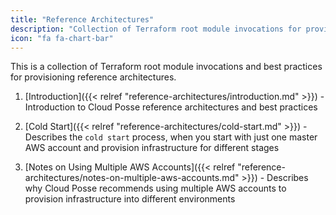 ```yaml
---
title: "Reference Architectures"
description: "Collection of Terraform root module invocations for provisioning reference architectures"
icon: "fa fa-chart-bar"
---
```


This is a collection of Terraform root module invocations and best practices for provisioning reference architectures.

1. [Introduction]({{< relref "reference-architectures/introduction.md" >}}) - Introduction to Cloud Posse reference architectures and best practices

2. [Cold Start]({{< relref "reference-architectures/cold-start.md" >}}) - Describes the `cold start` process, when you start with just one master AWS account and provision infrastructure for different stages

3. [Notes on Using Multiple AWS Accounts]({{< relref "reference-architectures/notes-on-multiple-aws-accounts.md" >}}) - Describes why Cloud Posse recommends using multiple AWS accounts to provision infrastructure into different environments
